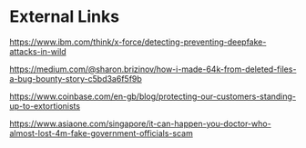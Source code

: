 # External Links

https://www.ibm.com/think/x-force/detecting-preventing-deepfake-attacks-in-wild

https://medium.com/@sharon.brizinov/how-i-made-64k-from-deleted-files-a-bug-bounty-story-c5bd3a6f5f9b

https://www.coinbase.com/en-gb/blog/protecting-our-customers-standing-up-to-extortionists

https://www.asiaone.com/singapore/it-can-happen-you-doctor-who-almost-lost-4m-fake-government-officials-scam